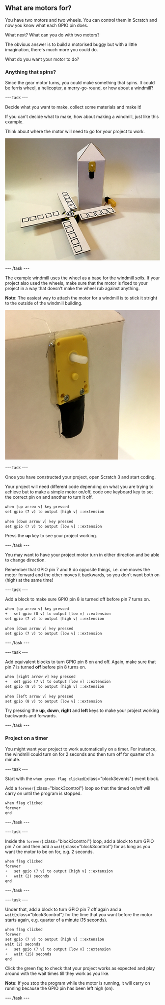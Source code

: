 ## What are motors for?

You have two motors and two wheels. You can control them in Scratch and now you know what each GPIO pin does.

What next? What can you do with two motors?

The obvious answer is to build a motorised buggy but with a little imagination, there's much more you could do.

What do you want your motor to do?

### Anything that spins?

Since the gear motor turns, you could make something that spins. It could be ferris wheel, a helicopter, a merry-go-round, or how about a windmill?

--- task ---

Decide what you want to make, collect some materials and make it!

If you can't decide what to make, how about making a windmill, just like this example.

Think about where the motor will need to go for your project to work.

![Cardboard windmill model](images/motorsFor_windmillParts.png)

--- /task ---

The example windmill uses the wheel as a base for the windmill _sails_. If your project also used the wheels, make sure that the motor is fixed to your project in a way that doesn't make the wheel rub against anything.

**Note:** The easiest way to attach the motor for a windmill is to stick it stright to the outside of the windmill building.

![Motor placement](images/motorsFor_windmillMotor.png)

--- task ---

Once you have constructed your project, open Scratch 3 and start coding.

Your project will need different code depending on what you are trying to achieve but to make a simple motor on/off, code one keyboard key to set the correct pin on and another to turn it off.

```blocks3
when [up arrow v] key pressed
set gpio (7 v) to output [high v] ::extension

when [down arrow v] key pressed
set gpio (7 v) to output [low v] ::extension
```

Press the **up** key to see your project working.

--- /task ---

You may want to have your project motor turn in either direction and be able to change direction.

Remember that GPIO pin 7 and 8 do opposite things, i.e. one moves the motor forward and the other moves it backwards, so you don't want both on (high) at the same time!

--- task ---

Add a block to make sure GPIO pin 8 is turned off before pin 7 turns on.

```blocks3
when [up arrow v] key pressed
+   set gpio (8 v) to output [low v] ::extension
set gpio (7 v) to output [high v] ::extension

when [down arrow v] key pressed
set gpio (7 v) to output [low v] ::extension
```

--- /task ---

--- task ---

Add equivalent blocks to turn GPIO pin 8 on and off. Again, make sure that pin 7 is turned **off** before pin 8 turns on.

```blocks3
when [right arrow v] key pressed
+   set gpio (7 v) to output [low v] ::extension
set gpio (8 v) to output [high v] ::extension

when [left arrow v] key pressed
set gpio (8 v) to output [low v] ::extension
```

Try pressing the **up**, **down**, **right** and **left** keys to make your project working backwards and forwards. 

--- /task ---

### Project on a timer

You might want your project to work automatically on a timer. For instance, the windmill could turn on for 2 seconds and then turn off for quarter of a minute.

--- task ---

Start with the `when green flag clicked`{:class="block3events"} event block.

Add a `forever`{:class="block3control"} loop so that the timed on/off will carry on until the program is stopped.

```blocks3
when flag clicked
forever
end
```

--- /task ---

--- task ---

Inside the `forever`{:class="block3control"} loop, add a block to turn GPIO pin 7 on and then add a `wait`{:class="block3control"} for as long as you want the motor to be on for, e.g. 2 seconds.

```blocks3
when flag clicked
forever
+   set gpio (7 v) to output [high v] ::extension
+   wait (2) seconds
end
```

--- /task ---

--- task ---

Under that, add a block to turn GPIO pin 7 off again and a `wait`{:class="block3control"} for the time that you want before the motor starts again, e.g. quarter of a minute (15 seconds).

```blocks3
when flag clicked
forever
set gpio (7 v) to output [high v] ::extension
wait (2) seconds
+   set gpio (7 v) to output [low v] ::extension
+   wait (15) seconds
end
```

Click the green fag to check that your project works as expected and play around with the wait times till they work as you like.

**Note:** If you stop the program while the motor is running, it will carry on running because the GPIO pin has been left high (on).

--- /task ---